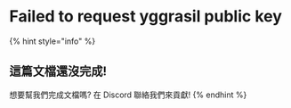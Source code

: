 # Failed to request yggrasil public key

{% hint style="info" %}
## 這篇文檔還沒完成!

想要幫我們完成文檔嗎? 在 Discord 聯絡我們來貢獻!
{% endhint %}

